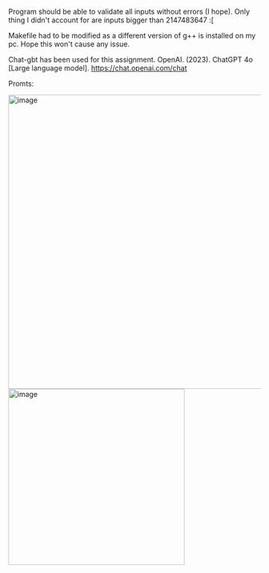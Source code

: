 Program should be able to validate all inputs without errors (I hope). Only thing I didn't account for are inputs bigger than 2147483647 :[

Makefile had to be modified as a different version of g++ is installed on my pc. Hope this won't cause any issue.


Chat-gbt has been used for this assignment.
OpenAI. (2023). ChatGPT 4o [Large language model]. https://chat.openai.com/chat

Promts:

<img width="588" alt="image" src="https://github.com/user-attachments/assets/0218d8d4-f532-4eb0-a7dc-13e400df6d77" />

<img width="352" alt="image" src="https://github.com/user-attachments/assets/7be7af13-3f50-4bbd-99cf-6c8625422d9a" />



